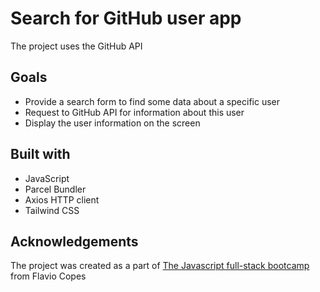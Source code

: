# Search for GitHub user app

The project uses the GitHub API

## Goals

- Provide a search form to find some data about a specific user
- Request to GitHub API for information about this user
- Display the user information on the screen

## Built with

- JavaScript
- Parcel Bundler
- Axios HTTP client
- Tailwind CSS

## Acknowledgements

The project was created as a part of [The Javascript full-stack bootcamp](https://thejsbootcamp.com/) from Flavio Copes
